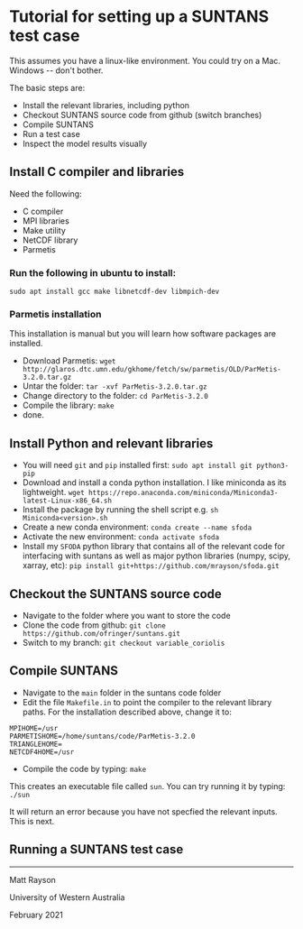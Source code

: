 # Tutorial for setting up a SUNTANS test case

This assumes you have a linux-like environment. You could try on a Mac. Windows -- don't bother.

The basic steps are:
 
  - Install the relevant libraries, including python
  - Checkout SUNTANS source code from github (switch branches)
  - Compile SUNTANS
  - Run a test case
  - Inspect the model results visually

## Install C compiler and libraries

Need the following:
  
  - C compiler
  - MPI libraries
  - Make utility
  - NetCDF library
  - Parmetis

### Run the following in ubuntu to install:

`sudo apt install gcc make libnetcdf-dev libmpich-dev`

### Parmetis installation

This installation is manual but you will learn how software packages are installed.

- Download Parmetis: `wget http://glaros.dtc.umn.edu/gkhome/fetch/sw/parmetis/OLD/ParMetis-3.2.0.tar.gz`
- Untar the folder: `tar -xvf ParMetis-3.2.0.tar.gz`
- Change directory to the folder: `cd ParMetis-3.2.0`
- Compile the library: `make`
- done.

## Install Python and relevant libraries

- You will need `git` and `pip` installed first: `sudo apt install git python3-pip`
- Download and install a conda python installation. I like miniconda as its lightweight. `wget https://repo.anaconda.com/miniconda/Miniconda3-latest-Linux-x86_64.sh`
- Install the package by running the shell script e.g. `sh Miniconda<version>.sh`
- Create a new conda environment: `conda create --name sfoda`
- Activate the new environment: `conda activate sfoda`
- Install my `SFODA` python library that contains all of the relevant code for interfacing with suntans as well as major python libraries (numpy, scipy, xarray, etc): `pip install git+https://github.com/mrayson/sfoda.git`

## Checkout the SUNTANS source code

 - Navigate to the folder where you want to store the code
 - Clone the code from github: `git clone https://github.com/ofringer/suntans.git`
 - Switch to my branch: `git checkout variable_coriolis`

## Compile SUNTANS

 - Navigate to the `main` folder in the suntans code folder
 - Edit the file `Makefile.in` to point the compiler to the relevant library paths. For the installation described above, change it to:

```
MPIHOME=/usr
PARMETISHOME=/home/suntans/code/ParMetis-3.2.0
TRIANGLEHOME=
NETCDF4HOME=/usr
```
 
 - Compile the code by typing: `make`

This creates an executable file called `sun`. You can try running it by typing: `./sun`
 
It will return an error because you have not specfied the relevant inputs. This is next.

## Running a SUNTANS test case


---

Matt Rayson

University of Western Australia

February 2021






